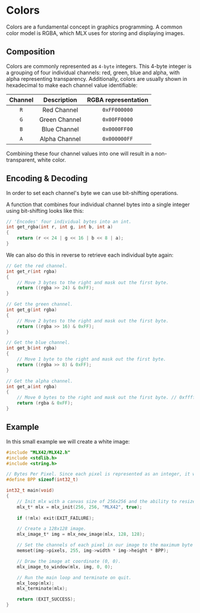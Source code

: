 <!----------------------------------------------------------------------------
Copyright @ 2021-2022 Codam Coding College. All rights reserved.
See copyright and license notice in the root project for more information.
----------------------------------------------------------------------------->

# Colors
Colors are a fundamental concept in graphics programming. A common color model is RGBA, which MLX uses for storing and displaying images.

## Composition
Colors are commonly represented as `4-byte` integers. This 4-byte integer is a grouping of four individual channels: red, green, blue and alpha, with alpha representing transparency. Additionally, colors are usually shown in hexadecimal to make each channel value identifiable:

Channel | Description   | RGBA representation
:------:|:-------------:|:-------------------:
`R`     | Red Channel   | `0xFF000000`
`G`     | Green Channel | `0x00FF0000`
`B`     | Blue Channel  | `0x0000FF00`
`A`     | Alpha Channel | `0x000000FF`

Combining these four channel values into one will result in a non-transparent, white color.

## Encoding & Decoding

In order to set each channel's byte we can use bit-shifting operations.

A function that combines four individual channel bytes into a single integer using bit-shifting looks like this:

```c
// 'Encodes' four individual bytes into an int.
int get_rgba(int r, int g, int b, int a)
{
    return (r << 24 | g << 16 | b << 8 | a);
}
```

We can also do this in reverse to retrieve each individual byte again:

```c
// Get the red channel.
int get_r(int rgba)
{
    // Move 3 bytes to the right and mask out the first byte.
    return ((rgba >> 24) & 0xFF);
}

// Get the green channel.
int get_g(int rgba)
{
    // Move 2 bytes to the right and mask out the first byte.
    return ((rgba >> 16) & 0xFF);
}

// Get the blue channel.
int get_b(int rgba)
{
    // Move 1 byte to the right and mask out the first byte.
    return ((rgba >> 8) & 0xFF);
}

// Get the alpha channel.
int get_a(int rgba)
{
    // Move 0 bytes to the right and mask out the first byte. // 0xffffff << 8 | 0xff
    return (rgba & 0xFF);
}
```

## Example

In this small example we will create a white image:

```c
#include "MLX42/MLX42.h"
#include <stdlib.h>
#include <string.h>

// Bytes Per Pixel. Since each pixel is represented as an integer, it will be four bytes for four channels.
#define BPP sizeof(int32_t)

int32_t	main(void)
{
    // Init mlx with a canvas size of 256x256 and the ability to resize the window.
    mlx_t* mlx = mlx_init(256, 256, "MLX42", true);
    
    if (!mlx) exit(EXIT_FAILURE);

    // Create a 128x128 image.
    mlx_image_t* img = mlx_new_image(mlx, 128, 128);

    // Set the channels of each pixel in our image to the maximum byte value of 255. 
    memset(img->pixels, 255, img->width * img->height * BPP);

    // Draw the image at coordinate (0, 0).
    mlx_image_to_window(mlx, img, 0, 0);

    // Run the main loop and terminate on quit.  
    mlx_loop(mlx);
    mlx_terminate(mlx);

    return (EXIT_SUCCESS);
}

```
